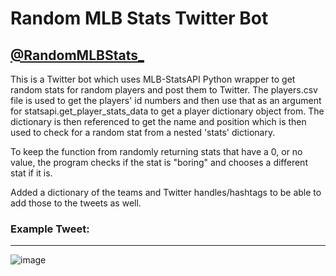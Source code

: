 # Random MLB Stats Twitter Bot

## [@RandomMLBStats_](https://twitter.com/RandomMLBStats_)

This is a Twitter bot which uses MLB-StatsAPI Python wrapper to get random stats for random players and post them to Twitter. 
The players.csv file is used to get the players' id numbers and then use that as an argument for statsapi.get_player_stats_data to 
get a player dictionary object from. The dictionary is then referenced to get the name and position which is then used to check
for a random stat from a nested 'stats' dictionary. 

To keep the function from randomly returning stats that have a 0, or no value, the program checks if the stat is "boring" and 
chooses a different stat if it is. 

Added a dictionary of the teams and Twitter handles/hashtags to be able to add those to the tweets as well. 

### Example Tweet:
---
![image](https://user-images.githubusercontent.com/81919149/174431312-269858db-d22a-4abf-aa86-7d98f7e0107f.png)

